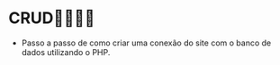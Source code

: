 # CRUD🎲👩‍💻🔀
* Passo a passo de como criar uma conexão do site com o banco de dados utilizando o PHP.
